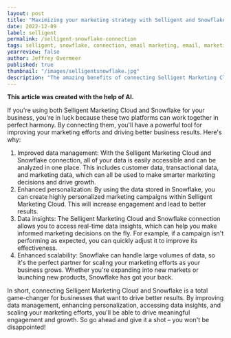 ```yaml
---
layout: post
title: "Maximizing your marketing strategy with Selligent and Snowflake integration"
date: 2022-12-09
label: selligent
permalink: /selligent-snowflake-connection
tags: selligent, snowflake, connection, email marketing, email, marketing
yearreview: false
author: Jeffrey Overmeer
published: true
thumbnail: "/images/selligentsnowflake.jpg"
description: "The amazing benefits of connecting Selligent Marketing Cloud and Snowflake"
---
```


<b>This article was created with the help of AI.</b>


If you're using both Selligent Marketing Cloud and Snowflake for your business, you're in luck because these two platforms can work together in perfect harmony. By connecting them, you'll have a powerful tool for improving your marketing efforts and driving better business results. Here's why:

1. Improved data management: With the Selligent Marketing Cloud and Snowflake connection, all of your data is easily accessible and can be analyzed in one place. This includes customer data, transactional data, and marketing data, which can all be used to make smarter marketing decisions and drive growth.
1. Enhanced personalization: By using the data stored in Snowflake, you can create highly personalized marketing campaigns within Selligent Marketing Cloud. This will increase engagement and lead to better results.
1. Data insights: The Selligent Marketing Cloud and Snowflake connection allows you to access real-time data insights, which can help you make informed marketing decisions on the fly. For example, if a campaign isn't performing as expected, you can quickly adjust it to improve its effectiveness.
1. Enhanced scalability: Snowflake can handle large volumes of data, so it's the perfect partner for scaling your marketing efforts as your business grows. Whether you're expanding into new markets or launching new products, Snowflake has got your back.

In short, connecting Selligent Marketing Cloud and Snowflake is a total game-changer for businesses that want to drive better results. By improving data management, enhancing personalization, accessing data insights, and scaling your marketing efforts, you'll be able to drive meaningful engagement and growth. So go ahead and give it a shot – you won't be disappointed!
